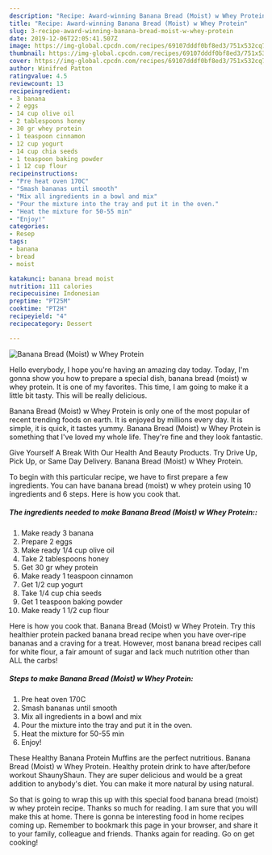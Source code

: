 ```yaml
---
description: "Recipe: Award-winning Banana Bread (Moist) w Whey Protein"
title: "Recipe: Award-winning Banana Bread (Moist) w Whey Protein"
slug: 3-recipe-award-winning-banana-bread-moist-w-whey-protein
date: 2019-12-06T22:05:41.507Z
image: https://img-global.cpcdn.com/recipes/69107dddf0bf8ed3/751x532cq70/banana-bread-moist-w-whey-protein-recipe-main-photo.jpg
thumbnail: https://img-global.cpcdn.com/recipes/69107dddf0bf8ed3/751x532cq70/banana-bread-moist-w-whey-protein-recipe-main-photo.jpg
cover: https://img-global.cpcdn.com/recipes/69107dddf0bf8ed3/751x532cq70/banana-bread-moist-w-whey-protein-recipe-main-photo.jpg
author: Winifred Patton
ratingvalue: 4.5
reviewcount: 13
recipeingredient:
- 3 banana
- 2 eggs
- 14 cup olive oil
- 2 tablespoons honey
- 30 gr whey protein
- 1 teaspoon cinnamon
- 12 cup yogurt
- 14 cup chia seeds
- 1 teaspoon baking powder
- 1 12 cup flour
recipeinstructions:
- "Pre heat oven 170C"
- "Smash bananas until smooth"
- "Mix all ingredients in a bowl and mix"
- "Pour the mixture into the tray and put it in the oven."
- "Heat the mixture for 50-55 min"
- "Enjoy!"
categories:
- Resep
tags:
- banana
- bread
- moist

katakunci: banana bread moist
nutrition: 111 calories
recipecuisine: Indonesian
preptime: "PT25M"
cooktime: "PT2H"
recipeyield: "4"
recipecategory: Dessert

---
```



![Banana Bread (Moist) w Whey Protein](https://img-global.cpcdn.com/recipes/69107dddf0bf8ed3/751x532cq70/banana-bread-moist-w-whey-protein-recipe-main-photo.jpg)

Hello everybody, I hope you're having an amazing day today. Today, I'm gonna show you how to prepare a special dish, banana bread (moist) w whey protein. It is one of my favorites. This time, I am going to make it a little bit tasty. This will be really delicious.

Banana Bread (Moist) w Whey Protein is only one of the most popular of recent trending foods on earth. It is enjoyed by millions every day. It is simple, it is quick, it tastes yummy. Banana Bread (Moist) w Whey Protein is something that I've loved my whole life. They're fine and they look fantastic.

Give Yourself A Break With Our Health And Beauty Products. Try Drive Up, Pick Up, or Same Day Delivery. Banana Bread (Moist) w Whey Protein.


To begin with this particular recipe, we have to first prepare a few ingredients. You can have banana bread (moist) w whey protein using 10 ingredients and 6 steps. Here is how you cook that.

##### The ingredients needed to make Banana Bread (Moist) w Whey Protein::

1. Make ready 3 banana
1. Prepare 2 eggs
1. Make ready 1/4 cup olive oil
1. Take 2 tablespoons honey
1. Get 30 gr whey protein
1. Make ready 1 teaspoon cinnamon
1. Get 1/2 cup yogurt
1. Take 1/4 cup chia seeds
1. Get 1 teaspoon baking powder
1. Make ready 1 1/2 cup flour


Here is how you cook that. Banana Bread (Moist) w Whey Protein. Try this healthier protein packed banana bread recipe when you have over-ripe bananas and a craving for a treat. However, most banana bread recipes call for white flour, a fair amount of sugar and lack much nutrition other than ALL the carbs! 

##### Steps to make Banana Bread (Moist) w Whey Protein:

1. Pre heat oven 170C
1. Smash bananas until smooth
1. Mix all ingredients in a bowl and mix
1. Pour the mixture into the tray and put it in the oven.
1. Heat the mixture for 50-55 min
1. Enjoy!


These Healthy Banana Protein Muffins are the perfect nutritious. Banana Bread (Moist) w Whey Protein. Healthy protein drink to have after/before workout ShaunyShaun. They are super delicious and would be a great addition to anybody&#39;s diet. You can make it more natural by using natural. 

So that is going to wrap this up with this special food banana bread (moist) w whey protein recipe. Thanks so much for reading. I am sure that you will make this at home. There is gonna be interesting food in home recipes coming up. Remember to bookmark this page in your browser, and share it to your family, colleague and friends. Thanks again for reading. Go on get cooking!
